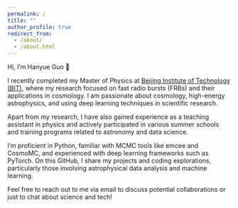 ```yaml
---
permalink: /
title: ""
author_profile: true
redirect_from: 
  - /about/
  - /about.html
---
```

Hi, I’m Hanyue Guo 👋

I recently completed my Master of Physics at [Beijing Institute of Technology (BIT)](https://english.bit.edu.cn/), where my research focused on fast radio bursts (FRBs) and their applications in cosmology. I am passionate about cosmology, high-energy astrophysics, and using deep learning techniques in scientific research.

Apart from my research, I have also gained experience as a teaching assistant in physics and actively participated in various summer schools and training programs related to astronomy and data science.

I’m proficient in Python, familiar with MCMC tools like emcee and CosmoMC, and experienced with deep learning frameworks such as PyTorch. On this GitHub, I share my projects and coding explorations, particularly those involving astrophysical data analysis and machine learning.

Feel free to reach out to me via email to discuss potential collaborations or just to chat about science and tech!
